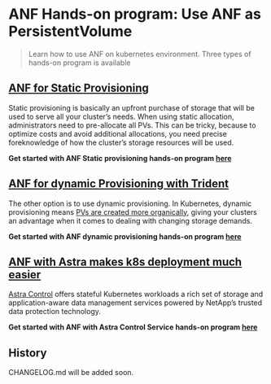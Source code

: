 # ANF Hands-on program: Use ANF as PersistentVolume

> Learn how to use ANF on kubernetes environment. Three types of hands-on program is available

## [ANF for Static Provisioning](https://github.com/maysay1999/anfdemo01/blob/main/static-prov.md)

Static provisioning is basically an upfront purchase of storage that will be used to serve all your cluster’s needs. When using static allocation, administrators need to pre-allocate all PVs. This can be tricky, because to optimize costs and avoid additional allocations, you need precise foreknowledge of how the cluster’s storage resources will be used.

**Get started with ANF Static provisioning hands-on program [here](https://github.com/maysay1999/anfdemo01/blob/main/static-prov.md)**

## [ANF for dynamic Provisioning with Trident](https://github.com/maysay1999/anfdemo01/blob/main/trident-dyn.md)

The other option is to use dynamic provisioning. In Kubernetes, dynamic provisioning means [PVs are created more organically](https://cloud.netapp.com/blog/understanding-kubernetes-persistent-volume-provisioning), giving your clusters an advantage when it comes to dealing with changing storage demands.

**Get started with ANF dynamic provisioning hands-on program [here](https://github.com/maysay1999/anfdemo01/blob/main/trident-dyn.md)**

## [ANF with Astra makes k8s deployment much easier](https://github.com/maysay1999/anfdemo01/blob/main/astra-only.md)

[Astra Control](https://cloud.netapp.com/astra) offers stateful Kubernetes workloads a rich set of storage and application-aware data management services powered by NetApp’s trusted data protection technology.

**Get started with ANF with Astra Control Service hands-on program [here](https://github.com/maysay1999/anfdemo01/blob/main/astra-only.md)**

## History

CHANGELOG.md will be added soon.
